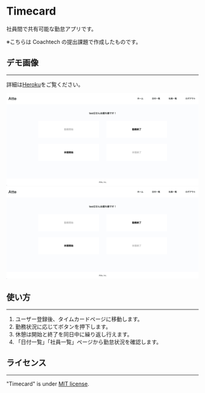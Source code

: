 # **Timecard**

社員間で共有可能な勤怠アプリです。

※こちらは Coachtech の提出課題で作成したものです。

## デモ画像

---

詳細は[Heroku](http://peaceful-refuge-33247.herokuapp.com/)をご覧ください。

![デモ](/images/readme_image1.png)
![デモ](/images/readme_image1.png)

## 使い方

---

1. ユーザー登録後、タイムカードページに移動します。
2. 勤務状況に応じてボタンを押下します。
3. 休憩は開始と終了を同日中に繰り返し行えます。
4. 「日付一覧」「社員一覧」ページから勤怠状況を確認します。

## ライセンス

---

"Timecard" is under [MIT license](https://choosealicense.com/licenses/mit/).
